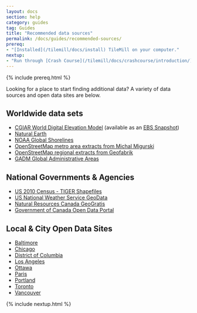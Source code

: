 ```yaml
---
layout: docs
section: help
category: guides
tag: Guides
title: "Recommended data sources"
permalink: /docs/guides/recommended-sources/
prereq:
- "[Installed](/tilemill/docs/install) TileMill on your computer."
nextup:
- "Run through [Crash Course](/tilemill/docs/crashcourse/introduction/)."
---
```

{% include prereq.html %}

Looking for a place to start finding additional data? A variety of data sources and open data sites are below. 

## Worldwide data sets

- [CGIAR World Digital Elevation Model](http://www.cgiar-csi.org/data/elevation/item/45-srtm-90m-digital-elevation-database-v41) (available as an [EBS Snapshot](http://support.mapbox.com/kb/tilemill/cgiar-world-digital-elevation-model-ebs-snapshot))
- [Natural Earth](http://www.naturalearthdata.com/)
- [NOAA Global Shorelines](http://www.ngdc.noaa.gov/mgg/shorelines/gshhs.html)
- [OpenStreetMap metro area extracts from Michal Migurski](http://metro.teczno.com/)
- [OpenStreetMap regional extracts from Geofabrik](http://download.geofabrik.de/)
- [GADM Global Administrative Areas](http://gadm.org/)

## National Governments & Agencies

- [US 2010 Census - TIGER Shapefiles](http://www.census.gov/geo/www/tiger/tgrshp2010/tgrshp2010.html)
- [US National Weather Service GeoData](http://www.nws.noaa.gov/geodata/)
- [Natural Resources Canada GeoGratis](http://www.geogratis.cgdi.gc.ca/)
- [Government of Canada Open Data Portal](http://www.data.gc.ca/default.asp?lang=En)

## Local & City Open Data Sites

- [Baltimore](http://data.baltimorecity.gov/browse?limitTo=blob&tags=shape)
- [Chicago](http://data.cityofchicago.org/)
- [District of Columbia](http://dcgis.dc.gov/)
- [Los Angeles](https://data.lacity.org/)
- [Ottawa](http://www.ottawa.ca/online_services/opendata/index_en.html)
- [Paris](http://opendata.paris.fr/)
- [Portland](http://civicapps.org/)
- [Toronto](http://toronto.ca/open)
- [Vancouver](http://data.vancouver.ca/)

{% include nextup.html %}
